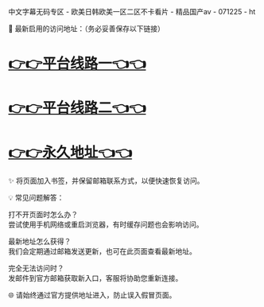 中文字幕无码专区 - 欧美日韩欧美一区二区不卡看片 - 精品国产av - 071225 - ht

🌟 最新启用的访问地址：（务必妥善保存以下链接）

# [👉👉平台线路一👈👈](https://za52.run)  
# [👉👉平台线路二👈👈](https://za53.run)  
# [👉👉永久地址👈👈](https://za51.run)

✨ 将页面加入书签，并保留邮箱联系方式，以便快速恢复访问。

💡 常见问题解答：

打不开页面时怎么办？  
尝试使用手机网络或重启浏览器，有时缓存问题也会影响访问。

最新地址怎么获得？  
我们会定期通过邮箱发送更新，也可在此页面查看最新地址。

完全无法访问时？  
发邮件到官方邮箱获取新入口，客服将协助您重新连接。

🌐 请始终通过官方提供地址进入，防止误入假冒页面。
